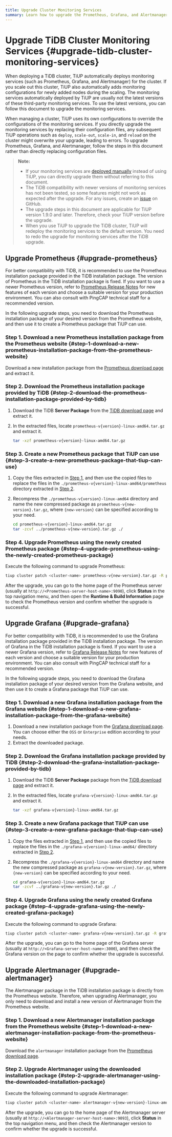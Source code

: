 ```yaml
---
title: Upgrade Cluster Monitoring Services
summary: Learn how to upgrade the Prometheus, Grafana, and Alertmanager monitoring services for your TiDB cluster.
---
```


# Upgrade TiDB Cluster Monitoring Services {#upgrade-tidb-cluster-monitoring-services}

When deploying a TiDB cluster, TiUP automatically deploys monitoring services (such as Prometheus, Grafana, and Alertmanager) for the cluster. If you scale out this cluster, TiUP also automatically adds monitoring configurations for newly added nodes during the scaling. The monitoring services automatically deployed by TiUP are usually not the latest versions of these third-party monitoring services. To use the latest versions, you can follow this document to upgrade the monitoring services.

When managing a cluster, TiUP uses its own configurations to override the configurations of the monitoring services. If you directly upgrade the monitoring services by replacing their configuration files, any subsequent TiUP operations such as `deploy`, `scale-out`, `scale-in`, and `reload` on the cluster might overwrite your upgrade, leading to errors. To upgrade Prometheus, Grafana, and Alertmanager, follow the steps in this document rather than directly replacing configuration files.

> **Note:**
>
> -   If your monitoring services are [deployed manually](/deploy-monitoring-services.md) instead of using TiUP, you can directly upgrade them without referring to this document.
> -   The TiDB compatibility with newer versions of monitoring services has not been tested, so some features might not work as expected after the upgrade. For any issues, create an [issue](https://github.com/pingcap/tidb/issues) on GitHub.
> -   The upgrade steps in this document are applicable for TiUP version 1.9.0 and later. Therefore, check your TiUP version before the upgrade.
> -   When you use TiUP to upgrade the TiDB cluster, TiUP will redeploy the monitoring services to the default version. You need to redo the upgrade for monitoring services after the TiDB upgrade.

## Upgrade Prometheus {#upgrade-prometheus}

For better compatibility with TiDB, it is recommended to use the Prometheus installation package provided in the TiDB installation package. The version of Prometheus in the TiDB installation package is fixed. If you want to use a newer Prometheus version, refer to [Prometheus Release Notes](https://github.com/prometheus/prometheus/releases) for new features of each version and choose a suitable version for your production environment. You can also consult with PingCAP technical staff for a recommended version.

In the following upgrade steps, you need to download the Prometheus installation package of your desired version from the Prometheus website, and then use it to create a Prometheus package that TiUP can use.

### Step 1. Download a new Prometheus installation package from the Prometheus website {#step-1-download-a-new-prometheus-installation-package-from-the-prometheus-website}

Download a new installation package from the [Prometheus download page](https://prometheus.io/download/) and extract it.

### Step 2. Download the Prometheus installation package provided by TiDB {#step-2-download-the-prometheus-installation-package-provided-by-tidb}

1.  Download the TiDB **Server Package** from the [TiDB download page](https://www.pingcap.com/download/) and extract it.
2.  In the extracted files, locate `prometheus-v{version}-linux-amd64.tar.gz` and extract it.

    ```bash
    tar -xzf prometheus-v{version}-linux-amd64.tar.gz
    ```

### Step 3. Create a new Prometheus package that TiUP can use {#step-3-create-a-new-prometheus-package-that-tiup-can-use}

1.  Copy the files extracted in [Step 1](#step-1-download-a-new-prometheus-installation-package-from-the-prometheus-website), and then use the copied files to replace the files in the `./prometheus-v{version}-linux-amd64/prometheus` directory extracted in [Step 2](#step-2-download-the-prometheus-installation-package-provided-by-tidb).
2.  Recompress the `./prometheus-v{version}-linux-amd64` directory and name the new compressed package as `prometheus-v{new-version}.tar.gz`, where `{new-version}` can be specified according to your need.

    ```bash
    cd prometheus-v{version}-linux-amd64.tar.gz
    tar -zcvf ../prometheus-v{new-version}.tar.gz ./
    ```

### Step 4. Upgrade Prometheus using the newly created Prometheus package {#step-4-upgrade-prometheus-using-the-newly-created-prometheus-package}

Execute the following command to upgrade Prometheus:

```bash
tiup cluster patch <cluster-name> prometheus-v{new-version}.tar.gz -R prometheus
```

After the upgrade, you can go to the home page of the Prometheus server (usually at `http://<Prometheus-server-host-name>:9090`), click **Status** in the top navigation menu, and then open the **Runtime &#x26; Build Information** page to check the Prometheus version and confirm whether the upgrade is successful.

## Upgrade Grafana {#upgrade-grafana}

For better compatibility with TiDB, it is recommended to use the Grafana installation package provided in the TiDB installation package. The version of Grafana in the TiDB installation package is fixed. If you want to use a newer Grafana version, refer to [Grafana Release Notes](https://grafana.com/docs/grafana/latest/whatsnew/) for new features of each version and choose a suitable version for your production environment. You can also consult with PingCAP technical staff for a recommended version.

In the following upgrade steps, you need to download the Grafana installation package of your desired version from the Grafana website, and then use it to create a Grafana package that TiUP can use.

### Step 1. Download a new Grafana installation package from the Grafana website {#step-1-download-a-new-grafana-installation-package-from-the-grafana-website}

1.  Download a new installation package from the [Grafana download page](https://grafana.com/grafana/download?pg=get&#x26;plcmt=selfmanaged-box1-cta1). You can choose either the `OSS` or `Enterprise` edition according to your needs.
2.  Extract the downloaded package.

### Step 2. Download the Grafana installation package provided by TiDB {#step-2-download-the-grafana-installation-package-provided-by-tidb}

1.  Download the TiDB **Server Package** package from the [TiDB download page](https://www.pingcap.com/download) and extract it.
2.  In the extracted files, locate `grafana-v{version}-linux-amd64.tar.gz` and extract it.

    ```bash
    tar -xzf grafana-v{version}-linux-amd64.tar.gz
    ```

### Step 3. Create a new Grafana package that TiUP can use {#step-3-create-a-new-grafana-package-that-tiup-can-use}

1.  Copy the files extracted in [Step 1](#step-1-download-a-new-grafana-installation-package-from-the-grafana-website), and then use the copied files to replace the files in the `./grafana-v{version}-linux-amd64/` directory extracted in [Step 2](#step-2-download-the-grafana-installation-package-provided-by-tidb).
2.  Recompress the `./grafana-v{version}-linux-amd64` directory and name the new compressed package as `grafana-v{new-version}.tar.gz`, where `{new-version}` can be specified according to your need.

    ```bash
    cd grafana-v{version}-linux-amd64.tar.gz
    tar -zcvf ../grafana-v{new-version}.tar.gz ./
    ```

### Step 4. Upgrade Grafana using the newly created Grafana package {#step-4-upgrade-grafana-using-the-newly-created-grafana-package}

Execute the following command to upgrade Grafana:

```bash
tiup cluster patch <cluster-name> grafana-v{new-version}.tar.gz -R grafana

```

After the upgrade, you can go to the home page of the Grafana server (usually at `http://<Grafana-server-host-name>:3000`), and then check the Grafana version on the page to confirm whether the upgrade is successful.

## Upgrade Alertmanager {#upgrade-alertmanager}

The Alertmanager package in the TiDB installation package is directly from the Prometheus website. Therefore, when upgrading Alertmanager, you only need to download and install a new version of Alertmanager from the Prometheus website.

### Step 1. Download a new Alertmanager installation package from the Prometheus website {#step-1-download-a-new-alertmanager-installation-package-from-the-prometheus-website}

Download the `alertmanager` installation package from the [Prometheus download page](https://prometheus.io/download/#alertmanager).

### Step 2. Upgrade Alertmanager using the downloaded installation package {#step-2-upgrade-alertmanager-using-the-downloaded-installation-package}

Execute the following command to upgrade Alertmanager:

```bash
tiup cluster patch <cluster-name> alertmanager-v{new-version}-linux-amd64.tar.gz -R alertmanager
```

After the upgrade, you can go to the home page of the Alertmanager server (usually at `http://<Alertmanager-server-host-name>:9093`), click **Status** in the top navigation menu, and then check the Alertmanager version to confirm whether the upgrade is successful.
